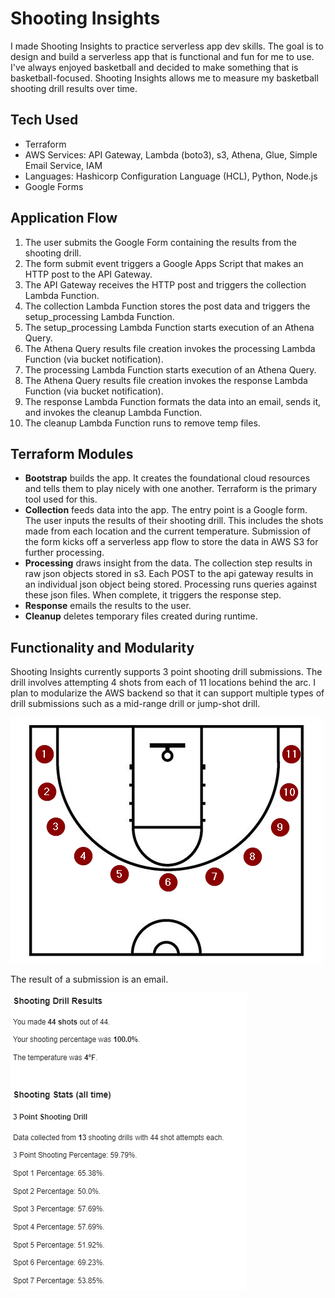 # Shooting Insights

I made Shooting Insights to practice serverless app dev skills. The goal is to design and build a  serverless app that is functional and fun for me to use. I've always enjoyed basketball and decided to make something that is basketball-focused. Shooting Insights allows me to measure my basketball shooting drill results over time.

## Tech Used
- Terraform
- AWS Services: API Gateway, Lambda (boto3), s3, Athena, Glue, Simple Email Service, IAM
- Languages: Hashicorp Configuration Language (HCL), Python, Node.js
- Google Forms

## Application Flow
1. The user submits the Google Form containing the results from the shooting drill.
2. The form submit event triggers a Google Apps Script that makes an HTTP post to the API Gateway.
3. The API Gateway receives the HTTP post and triggers the collection Lambda Function.
4. The collection Lambda Function stores the post data and triggers the setup_processing Lambda Function.
5. The setup_processing Lambda Function starts execution of an Athena Query.
6. The Athena Query results file creation invokes the processing Lambda Function (via bucket notification).
7. The processing Lambda Function starts execution of an Athena Query.
8. The Athena Query results file creation invokes the response Lambda Function (via bucket notification).
9. The response Lambda Function formats the data into an email, sends it, and invokes the cleanup Lambda Function.
10. The cleanup Lambda Function runs to remove temp files.

## Terraform Modules
 - **Bootstrap** builds the app. It creates the foundational cloud resources and tells them to play nicely with one another. Terraform is the primary tool used for this.
 - **Collection** feeds data into the app. The entry point is a Google form. The user inputs the results of their shooting drill. This includes the shots made from each location and the current temperature. Submission of the form kicks off a serverless app flow to store the data in AWS S3 for further processing.
 - **Processing** draws insight from the data. The collection step results in raw json objects stored in s3. Each POST to the api gateway results in an individual json object being stored. Processing runs queries against these json files. When complete, it triggers the response step.
 - **Response** emails the results to the user.
 - **Cleanup** deletes temporary files created during runtime.

## Functionality and Modularity
Shooting Insights currently supports 3 point shooting drill submissions. The drill involves attempting 4 shots from each of 11 locations behind the arc. I plan to modularize the AWS backend so that it can support multiple types of drill submissions such as a mid-range drill or jump-shot drill.

![half court shooting locations](img/3point.png)

The result of a submission is an email.

![email example](img/email_example.png)
